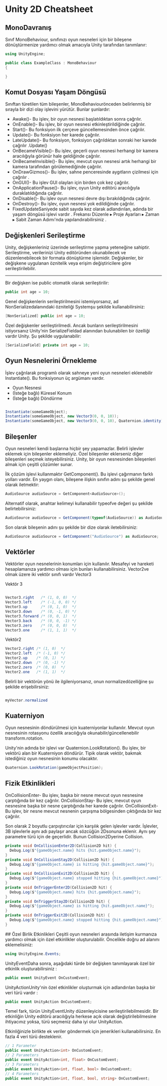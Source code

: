 # Unity 2D Cheatsheet

## MonoDavranış
Sınıf MonoBehaviour, sınıfınızı oyun nesneleri için bir bileşene dönüştürmenize yardımcı olmak amacıyla Unity tarafından tanımlanır:

```c#
using UnityEngine;

public class ExampleClass : MonoBehaviour
{

}

```

## Komut Dosyası Yaşam Döngüsü
Sınıftan türetilen tüm bileşenler, MonoBehaviourönceden belirlenmiş bir sırayla bir dizi olay işlevini yürütür. Bunlar şunlardır:

* Awake()- Bu işlev, bir oyun nesnesi başlatıldıktan sonra çağrılır.
* OnEnable()- Bu işlev, bir oyun nesnesi etkinleştirildiğinde çağrılır.
* Start()- Bu fonksiyon ilk çerçeve güncellemesinden önce çağrılır.
* Update()- Bu fonksiyon her karede çağrılır.
* LateUpdate()- Bu fonksiyon, fonksiyon çağrıldıktan sonraki her karede çağrılır .Update()
* OnBecameVisible()- Bu işlev, geçerli oyun nesnesi herhangi bir kamera aracılığıyla görünür hale geldiğinde çağrılır.
* OnBecameInvisible()- Bu işlev, mevcut oyun nesnesi artık herhangi bir kamera tarafından görülemediğinde çağrılır.
* OnDrawGizmos()- Bu işlev, sahne penceresinde aygıtların çizilmesi için çağrılır .
* OnGUI()- Bu işlev GUI olayları için birden çok kez çağrılır.
* OnApplicationPause()- Bu işlev, oyun Unity editörü aracılığıyla duraklatıldığında çağrılır.
* OnDisable()- Bu işlev oyun nesnesi devre dışı bırakıldığında çağrılır.
* OnDestroy()- Bu işlev, oyun nesnesi yok edildiğinde çağrılır.
* FixedUpdateSaniyede sabit sayıda kez olarak adlandırılan, adında bir yaşam döngüsü işlevi vardır . Frekansı Düzenle ▸ Proje Ayarları ▸ Zaman ▸ Sabit Zaman Adımı'nda yapılandırabilirsiniz .


## Değişkenleri Serileştirme
Unity, değişkenleriniz üzerinde serileştirme yapma yeteneğine sahiptir. Serileştirme, verilerinizi Unity editöründen okunabilecek ve düzenlenebilecek bir formata dönüştürme işlemidir. Değişkenler, bir değişkene uygulanan öznitelik veya erişim değiştiricilere göre serileştirilebilir.

__ ___ ___ ___

Bir değişken ise public otomatik olarak serileştirilir:

```c#
public int age = 10;
```

Genel değişkenlerin serileştirilmesini istemiyorsanız, ad NonSerializedalanındaki özniteliği Systemşu şekilde kullanabilirsiniz:

```c#
[NonSerialized] public int age = 10;
```

Özel değişkenler serileştirilmedi. Ancak bunların serileştirilmesini istiyorsanız Unity'nin SerializeFieldad alanından bulunabilen bir özelliği vardır Unity. Şu şekilde uygulanabilir:

```c#
[SerializeField] private int age = 10;
```

## Oyun Nesnelerini Örnekleme
İşlev çağrılarak programlı olarak sahneye yeni oyun nesneleri eklenebilir Instantiate(). Bu fonksiyonun üç argümanı vardır.

* Oyun Nesnesi 
* (İsteğe bağlı) Küresel Konum
* (İsteğe bağlı) Döndürme

```c#

Instantiate(someGameObject);
Instantiate(someGameObject, new Vector3(0, 0, 10));
Instantiate(someGameObject, new Vector3(0, 0, 10), Quaternion.identity);
```

## Bileşenler

Oyun nesneleri kendi başlarına hiçbir şey yapamazlar. Belirli işlevler eklemek için bileşenler eklemeliyiz. Özel bileşenler eklerseniz diğer bileşenleri seçmek isteyebilirsiniz. Unity, bir oyun nesnesinden bileşenleri almak için çeşitli çözümler sunar.

İlk çözüm işlevi kullanmaktır GetComponent(). Bu işlevi çağırmanın farklı yolları vardır. En yaygın olanı, bileşene ilişkin sınıfın adını şu şekilde genel olarak iletmektir:

```c#
AudioSource audioSource = GetComponent<AudioSource>();
```

Alternatif olarak, anahtar kelimeyi kullanabilir typeofve değeri şu şekilde belirtebilirsiniz:

```c#
AudioSource audioSource = GetComponent(typeof(AudioSource)) as AudioSource;
```

Son olarak bileşenin adını şu şekilde bir dize olarak iletebilirsiniz:

```c#
AudioSource audioSource = GetComponent("AudioSource") as AudioSource;
```

## Vektörler

Vektörler oyun nesnelerinin konumları için kullanılır. Mesafeyi ve hareketi hesaplamanıza yardımcı olması için bunları kullanabilirsiniz. Vector2ve olmak üzere iki vektör sınıfı vardır Vector3

Vektör 3

```c#

Vector3.right   /* (1, 0, 0)  */
Vector3.left    /* (-1, 0, 0) */
Vector3.up      /* (0, 1, 0)  */
Vector3.down    /* (0, -1, 0) */
Vector3.forward /* (0, 0, 1)  */
Vector3.back    /* (0, 0, -1) */
Vector3.zero    /* (0, 0, 0)  */
Vector3.one     /* (1, 1, 1)  */

```

Vektör2

```c#
Vector2.right /* (1, 0)  */
Vector2.left  /* (-1, 0) */
Vector2.up    /* (0, 1)  */
Vector2.down  /* (0, -1) */
Vector2.zero  /* (0, 0)  */
Vector2.one   /* (1, 1)  */

```
Belirli bir vektörün yönü ile ilgileniyorsanız, onun normalizedözelliğine şu şekilde erişebilirsiniz:

```c#

myVector.normalized

```

## Kuaterniyon

Oyun nesnesinin döndürülmesi için kuaterniyonlar kullanılır. Mevcut oyun nesnesinin rotasyonu özellik aracılığıyla okunabilir/güncellenebilir transform.rotation.

Unity'nin adında bir işlevi var Quaternion.LookRotation(). Bu işlev, bir vektörü alan bir Kuaterniyon döndürür. Tipik olarak vektör, bakmak istediğiniz oyun nesnesinin konumu olacaktır.

```c#
Quaternion.LookRotation(gameObjectPosition);
```

## Fizik Etkinlikleri

OnCollisionEnter- Bu işlev, başka bir nesne mevcut oyun nesnesine çarptığında bir kez çağrılır.
OnCollisionStay- Bu işlev, mevcut oyun nesnesine başka bir nesne çarptığında her karede çağrılır.
OnCollisionExit- Bu işlev, bir nesne mevcut nesnenin çarpışma bölgesinden çıktığında bir kez çağrılır.

Son olarak 2 boyutlu çarpıştırıcılar için karşılık gelen işlevler vardır. İşlevler, 3B işlevlerle aynı adı paylaşır ancak sözcüğün 2Dsonuna eklenir. Aynı şey parametre türü için de geçerlidir. Bunun Collision2Dyerine Collision.

```c#
private void OnCollisionEnter2D(Collision2D hit) {
  Debug.Log($"{gameObject.name} hits {hit.gameObject.name}");
}
private void OnCollisionStay2D(Collision2D hit) {
  Debug.Log($"{gameObject.name} is hitting {hit.gameObject.name}");
}
private void OnCollisionExit2D(Collision2D hit) {
  Debug.Log($"{gameObject.name} stopped hitting {hit.gameObject.name}");
}
private void OnTriggerEnter2D(Collision2D hit) {
  Debug.Log($"{gameObject.name} hits {hit.gameObject.name}");
}
private void OnTriggerStay2D(Collision2D hit) {
  Debug.Log($"{gameObject.name} is hitting {hit.gameObject.name}");
}
private void OnTriggerExit2D(Collision2D hit) {
  Debug.Log($"{gameObject.name} stopped hitting {hit.gameObject.name}");
}

```


## Özel Birlik Etkinlikleri
Çeşitli oyun nesneleri arasında iletişim kurmanıza yardımcı olmak için özel etkinlikler oluşturulabilir. Öncelikle doğru ad alanını eklemelisiniz:

```c#
using UnityEngine.Events;
```

UnityEventDaha sonra, aşağıdaki türde bir değişken tanımlayarak özel bir etkinlik oluşturabilirsiniz :

```c#
public event UnityEvent OnCustomEvent;
```

UnityActionUnity'nin özel etkinlikler oluşturmak için adlandırılan başka bir veri türü vardır :

```c#
public event UnityAction OnCustomEvent;
```

Temel fark, türün UnityEventUnity düzenleyicisine serileştirilebilmesidir. Bir etkinliğin Unity editörü aracılığıyla herkese açık olarak değiştirilebilmesine ihtiyacınız yoksa, türü seçmeniz daha iyi olur UnityAction.

Etkinliğinizle birlikte ek veriler göndermek için jenerikleri kullanabilirsiniz. En fazla 4 veri türü desteklenir.

```c#
// 1 Parameter
public event UnityAction<int> OnCustomEvent;
// 2 Parameters
public event UnityAction<int, float> OnCustomEvent;
// 3 Parameters
public event UnityAction<int, float, bool> OnCustomEvent;
// 4 Parameters
public event UnityAction<int, float, bool, string> OnCustomEvent;

```

